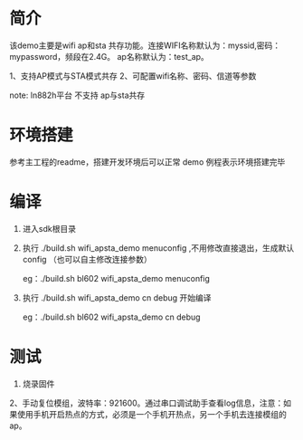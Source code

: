 # 简介

该demo主要是wifi ap和sta 共存功能。连接WIFI名称默认为：myssid,密码：mypassword，频段在2.4G。 ap名称默认为：test_ap。

1、支持AP模式与STA模式共存
2、可配置wifi名称、密码、信道等参数

note: ln882h平台 不支持 ap与sta共存

# 环境搭建

参考主工程的readme，搭建开发环境后可以正常 demo 例程表示环境搭建完毕

# 编译

1. 进入sdk根目录

2. 执行 ./build.sh <platform> wifi_apsta_demo menuconfig ,不用修改直接退出，生成默认config （也可以自主修改连接参数）

   eg：./build.sh bl602 wifi_apsta_demo menuconfig

3. 执行 ./build.sh <platform> wifi_apsta_demo cn debug 开始编译

   eg：./build.sh bl602 wifi_apsta_demo cn debug

# 测试

1. 烧录固件

2、手动复位模组，波特率：921600。通过串口调试助手查看log信息，注意：如果使用手机开启热点的方式，必须是一个手机开热点，另一个手机去连接模组的ap。
